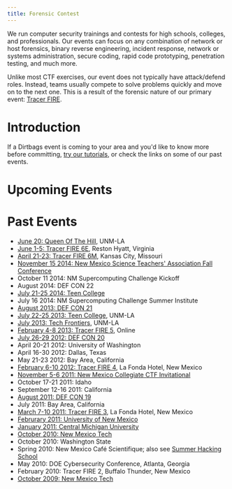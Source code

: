 ```yaml
---
title: Forensic Contest
---
```


We run computer security trainings and contests for high schools,
colleges, and professionals.  Our events can focus on any combination of
network or host forensics, binary reverse engineering, incident
response, network or systems administration, secure coding, rapid code
prototyping, penetration testing, and much more.

Unlike most CTF exercises, our event does not typically have attack/defend
roles.  Instead, teams usually compete to solve problems quickly and
move on to the next one.  This is a result of the forensic nature of our
primary event: [Tracer FIRE](http://csr.lanl.gov/tf/).

Introduction
============

If a Dirtbags event is coming to your area and you'd like to know more
before committing, [try our tutorials](tutorial/),
or check the links on some of our past events.


Upcoming Events
===============



Past Events
===========

* [June 20: Queen Of The Hill](http://qoth.net/), UNM-LA
* [June 1-5: Tracer FIRE 6E](http://csr.lanl.gov/tf/), Reston Hyatt, Virginia
* [April 21-23: Tracer FIRE 6M](2015-04-TF6M/), Kansas City, Missouri
* [November 15 2014: New Mexico Science Teachers' Association Fall Conference](http://www.nmsta.org/events/2014conference/)
* October 11 2014: NM Supercomputing Challenge Kickoff
* August 2014: DEF CON 22
* [July 21-25 2014: Teen College](http://losalamos.unm.edu/community-education/)
* July 16 2014: NM Supercomputing Challenge Summer Institute
* [August 2013: DEF CON 21](2013-07-Defcon/)
* [July 22-25 2013: Teen College](http://losalamos.unm.edu/community-education/for-younger-students.html), UNM-LA
* [July 2013: Tech Frontiers](http://losalamos.unm.edu/students/tech-frontiers/), UNM-LA
* [February 4-8 2013: Tracer FIRE 5](2013-02-TF5/), Online
* [July 26-29 2012: DEF CON 20](2012-07-Defcon/)
* April 20-21 2012: University of Washington
* April 16-30 2012: Dallas, Texas
* May 21-23 2012: Bay Area, California
* [February 6-10 2012: Tracer FIRE 4](2012-02-TF4/), La Fonda Hotel, New Mexico
* [November 5-6 2011: New Mexico Collegiate CTF Invitational](2011-11-05-NMT/)
* October 17-21 2011: Idaho
* September 12-16 2011: California
* [August 2011: DEF CON 19](2011-08-Defcon/)
* July 2011: Bay Area, California
* [March 7-10 2011: Tracer FIRE 3](http://csr.lanl.gov/tf/tf3.html), La Fonda Hotel, New Mexico
* [Februrary 2011: University of New Mexico](2011-02-UNM/)
* [January 2011: Central Michigan University](2011-01-CMU/)
* [October 2010: New Mexico Tech](2010-10-NMT/)
* October 2010: Washington State
* Spring 2010: New Mexico Café Scientifique; also see [Summer Hacking School](shs/)
* May 2010: DOE Cybersecurity Conference, Atlanta, Georgia
* February 2010: Tracer FIRE 2, Buffalo Thunder, New Mexico
* [October 2009: New Mexico Tech](2009-10-NMT/)
